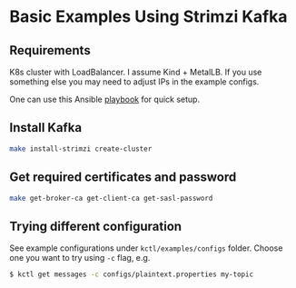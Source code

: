 # Basic Examples Using Strimzi Kafka

## Requirements

K8s cluster with LoadBalancer.
I assume Kind + MetalLB.
If you use something else you may need to adjust IPs in the example configs.

One can use this Ansible [playbook](https://github.com/SeldonIO/seldon-core/blob/v2/ansible/playbooks/kind-cluster.yaml) for quick setup.


## Install Kafka

```bash
make install-strimzi create-cluster
```

## Get required certificates and password

```bash
make get-broker-ca get-client-ca get-sasl-password
```


## Trying different configuration

See example configurations under `kctl/examples/configs` folder.
Choose one you want to try using `-c` flag, e.g.

```bash
$ kctl get messages -c configs/plaintext.properties my-topic
```
